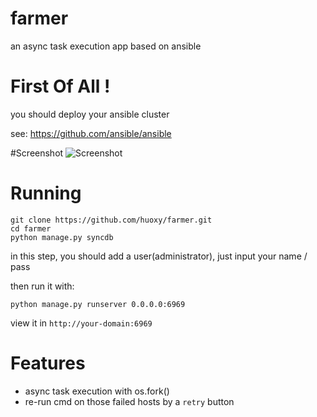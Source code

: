 farmer
======

an async task execution app based on ansible

# First Of All !

you should deploy your ansible cluster

see: https://github.com/ansible/ansible

#Screenshot
![Screenshot](https://raw.github.com/huoxy/farmer/master/farmer.png)

# Running

```
git clone https://github.com/huoxy/farmer.git
cd farmer
python manage.py syncdb
```

in this step, you should add a user(administrator), just input your name / pass

then run it with:

```
python manage.py runserver 0.0.0.0:6969
```

view it in `http://your-domain:6969`

# Features
* async task execution with os.fork()
* re-run cmd on those failed hosts by a `retry` button
